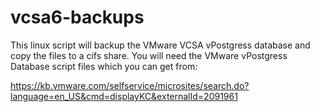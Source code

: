 # vcsa6-backups

This linux script will backup the VMware VCSA vPostgress database and copy the files to a cifs share.
You will need the VMware vPostgress Database script files which you can get from:

https://kb.vmware.com/selfservice/microsites/search.do?language=en_US&cmd=displayKC&externalId=2091961
